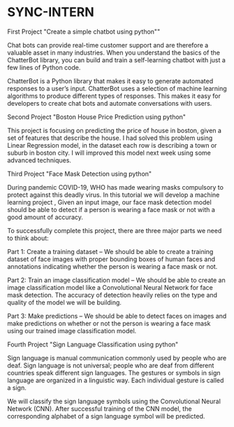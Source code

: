 # SYNC-INTERN
First Project "Create a simple chatbot using python""

Chat bots can provide real-time customer support and are therefore a valuable asset in many industries. When you understand the basics of the ChatterBot library, you can build and train a self-learning chatbot with just a few lines of Python code.

ChatterBot is a Python library that makes it easy to generate automated responses to a user’s input. ChatterBot uses a selection of machine learning algorithms to produce different types of responses. This makes it easy for developers to create chat bots and automate conversations with users.

Second Project "Boston House Price Prediction using python"

This project is focusing on predicting the price of house in boston, given a set of features that describe the house. I had solved this problem using Linear Regression model, in the dataset each row is describing a town or suburb in boston city. I will improved this model next week using some advanced techniques.

Third Project "Face Mask Detection using python"

During pandemic COVID-19, WHO has made wearing masks compulsory to protect against this deadly virus. In this tutorial we will develop a machine learning project , Given an input image, our face mask detection model should be able to detect if a person is wearing a face mask or not with a good amount of accuracy.

To successfully complete this project, there are three major parts we need to think about:

Part 1: Create a training dataset – We should be able to create a training dataset of face images with proper bounding boxes of human faces and annotations indicating whether the person is wearing a face mask or not.

Part 2: Train an image classification model – We should be able to create an image classification model like a Convolutional Neural Network for face mask detection. The accuracy of detection heavily relies on the type and quality of the model we will be building.

Part 3: Make predictions – We should be able to detect faces on images and make predictions on whether or not the person is wearing a face mask using our trained image classification model.

Fourth Project "Sign Language Classification using python"

Sign language is manual communication commonly used by people who are deaf. Sign language is not universal; people who are deaf from different countries speak different sign languages. The gestures or symbols in sign language are organized in a linguistic way. Each individual gesture is called a sign.

We will classify the sign language symbols using the Convolutional Neural Network (CNN). After successful training of the CNN model, the corresponding alphabet of a sign language symbol will be predicted.
